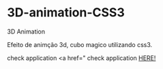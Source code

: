 # 3D-animation-CSS3
3D Animation

Efeito de animção 3d, cubo magico utilizando css3.



 check application <a href=" check application <a href="https://wandersondefariasprogramador.github.io/PROJETO-LOGIN/">HERE!</a>



